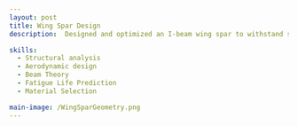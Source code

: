 ```yaml
---
layout: post
title: Wing Spar Design
description:  Designed and optimized an I-beam wing spar to withstand specified aerodynamic loads while minimizing weight. Applied stress and deflection analysis under bending and shear loads to ensure structural integrity. Incorporated fatigue life estimation using the Palmgren–Miner rule. Used MMPDS material data to evaluate trade-offs between strength, stiffness, and density. Produced an optimized geometry that satisfied strength, fatigue, and weight constraints, demonstrating principles of aerospace structural design.

skills: 
  - Structural analysis
  - Aerodynamic design
  - Beam Theory
  - Fatigue Life Prediction
  - Material Selection

main-image: /WingSparGeometry.png
---
```

